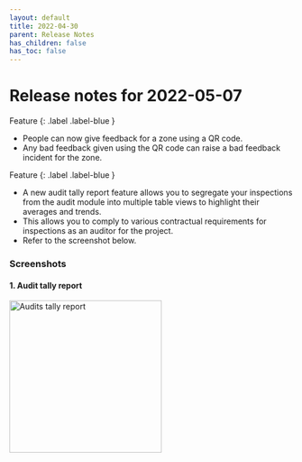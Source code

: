 ```yaml
---
layout: default
title: 2022-04-30
parent: Release Notes
has_children: false
has_toc: false
---
```


# Release notes for 2022-05-07

Feature
{: .label .label-blue }
- People can now give feedback for a zone using a QR code.
- Any bad feedback given using the QR code can raise a bad feedback incident for the zone.  

Feature
{: .label .label-blue }
- A new audit tally report feature allows you to segregate your inspections from the audit module into 
multiple table views to highlight their averages and trends. 
- This allows you to comply to various contractual requirements for inspections as an auditor for the project.
- Refer to the screenshot below.

### Screenshots

#### 1. Audit tally report

<img alt="Audits tally report" src="https://www.smartclean.io/matrix/images/auditsTallyReportExample1.png" width="270"/>
